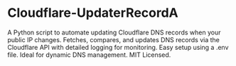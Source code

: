 # Cloudflare-UpdaterRecordA
A Python script to automate updating Cloudflare DNS records when your public IP changes. Fetches, compares, and updates DNS records via the Cloudflare API with detailed logging for monitoring. Easy setup using a .env file. Ideal for dynamic DNS management. MIT Licensed.
